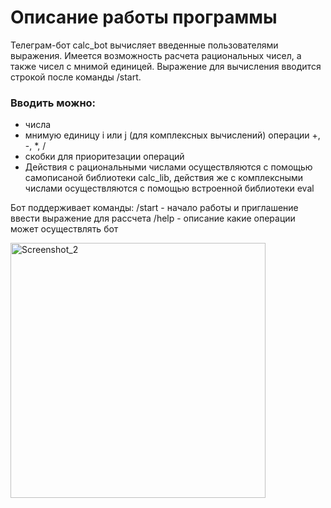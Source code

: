 # Описание работы программы
Телеграм-бот calc_bot вычисляет введенные пользователями выражения. Имеется возможность расчета рациональных чисел, а также чисел с мнимой единицей. Выражение для вычисления вводится строкой после команды /start. 
### Вводить можно:
- числа
- мнимую единицу i или j (для комплексных вычислений)
операции +, -, *, /
- скобки для приоритезации операций
- Действия с рациональными числами осуществляются с помощью самописаной библиотеки calc_lib, действия же с комплексными числами осуществляются с помощью встроенной библиотеки eval

Бот поддерживает команды: /start - начало работы и приглашение ввести выражение для рассчета /help - описание какие операции может осуществлять бот

<img width="408" alt="Screenshot_2" src="https://user-images.githubusercontent.com/110223646/204808105-6cfbcc28-ad16-4077-99ee-ad639a092c07.png">

